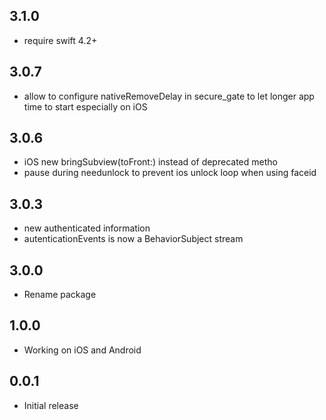 ## 3.1.0

* require swift 4.2+

## 3.0.7

* allow to configure nativeRemoveDelay in secure_gate to let longer  app time to start especially on iOS

## 3.0.6

* iOS new bringSubview(toFront:) instead of deprecated metho
* pause during needunlock to prevent ios unlock loop when using faceid

## 3.0.3

* new authenticated information
* autenticationEvents is now a BehaviorSubject stream

## 3.0.0

* Rename package

## 1.0.0

* Working on iOS and Android

## 0.0.1

* Initial release
